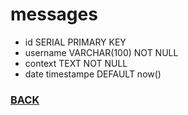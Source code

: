 # messages
- id SERIAL PRIMARY KEY
- username VARCHAR(100) NOT NULL
- context TEXT NOT NULL
- date timestampe DEFAULT now()

### [BACK](https://github.com/FACG2/room/blob/master/README.md)
